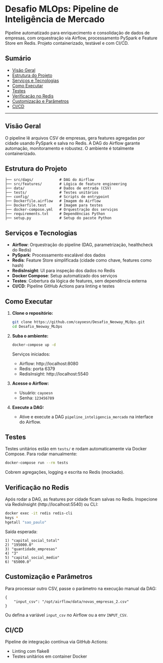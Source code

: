 # Desafio MLOps: Pipeline de Inteligência de Mercado

Pipeline automatizado para enriquecimento e consolidação de dados de empresas, com orquestração via Airflow, processamento PySpark e Feature Store em Redis. Projeto containerizado, testável e com CI/CD.

## Sumário

- [Visão Geral](#visão-geral)
- [Estrutura do Projeto](#estrutura-do-projeto)
- [Serviços e Tecnologias](#serviços-e-tecnologias)
- [Como Executar](#como-executar)
- [Testes](#testes)
- [Verificação no Redis](#verificação-no-redis)
- [Customização e Parâmetros](#customização-e-parâmetros)
- [CI/CD](#cicd)

---

## Visão Geral

O pipeline lê arquivos CSV de empresas, gera features agregadas por cidade usando PySpark e salva no Redis. A DAG do Airflow garante automação, monitoramento e robustez. O ambiente é totalmente containerizado.

## Estrutura do Projeto

```
├── src/dags/            # DAG do Airflow
├── src/features/        # Lógica de feature engineering
├── data/                # Dados de entrada (CSV)
├── tests/               # Testes unitários
├── config/              # Scripts de entrypoint
├── Dockerfile.airflow   # Imagem do Airflow
├── Dockerfile.test      # Imagem para testes
├── docker-compose.yml   # Orquestração dos serviços
├── requirements.txt     # Dependências Python
├── setup.py             # Setup do pacote Python
```

## Serviços e Tecnologias

- **Airflow**: Orquestração do pipeline (DAG, parametrização, healthcheck do Redis)
- **PySpark**: Processamento escalável dos dados
- **Redis**: Feature Store simplificada (cidade como chave, features como hash)
- **RedisInsight**: UI para inspeção dos dados no Redis
- **Docker Compose**: Setup automatizado dos serviços
- **Testes**: Cobertura da lógica de features, sem dependência externa
- **CI/CD**: Pipeline GitHub Actions para linting e testes

## Como Executar

1. **Clone o repositório:**
   ```sh
   git clone https://github.com/cayoesn/Desafio_Neoway_MLOps.git
   cd Desafio_Neoway_MLOps
   ```
2. **Suba o ambiente:**

   ```sh
   docker-compose up -d
   ```

   Serviços iniciados:

   - Airflow: http://localhost:8080
   - Redis: porta 6379
   - RedisInsight: http://localhost:5540

3. **Acesse o Airflow:**

   - Usuário: `cayoesn`
   - Senha: `123456789`

4. **Execute a DAG:**
   - Ative e execute a DAG `pipeline_inteligencia_mercado` na interface do Airflow.

## Testes

Testes unitários estão em `tests/` e rodam automaticamente via Docker Compose. Para rodar manualmente:

```sh
docker-compose run --rm tests
```

Cobrem agregações, logging e escrita no Redis (mockado).

## Verificação no Redis

Após rodar a DAG, as features por cidade ficam salvas no Redis. Inspecione via RedisInsight (http://localhost:5540) ou CLI:

```sh
docker exec -it redis redis-cli
keys *
hgetall "sao_paulo"
```

Saída esperada:

```
1) "capital_social_total"
2) "195000.0"
3) "quantidade_empresas"
4) "3"
5) "capital_social_medio"
6) "65000.0"
```

## Customização e Parâmetros

Para processar outro CSV, passe o parâmetro na execução manual da DAG:

```
{
	"input_csv": "/opt/airflow/data/novas_empresas_2.csv"
}
```

Ou defina a variável `input_csv` no Airflow ou a env `INPUT_CSV`.

## CI/CD

Pipeline de integração contínua via GitHub Actions:

- Linting com flake8
- Testes unitários em container Docker
